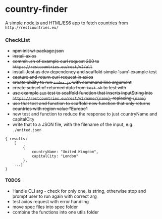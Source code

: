 # country-finder
A simple node.js and HTML/ES6 app to fetch countries from `http://restcountries.eu/`


### CheckList
* ~~npm init w/ package.json~~
* ~~install axios~~
* ~~commit .sh of example curl request 200 to `https://restcountries.eu/rest/v2/all`~~
* ~~install Jest as dev dependency and scaffold simple 'sum' example test~~
* ~~capture and return curl request in axios~~
* ~~create ability to run `index.js` with command line argument~~
* ~~create subset of returned data from `test.sh` to test with~~
* ~~use example `sum` test to scaffold function that inserts inputString into `https://restcountries.eu/rest/v2/name/{name}`, replacing `{name}`~~
* ~~use that test and function to scaffold new function that only returns countries with region value "Europe"~~
* new test and function to reduce the response to just countryName and capitalCity
* write that to a JSON file, with the filename of the input, e.g. `./united.json`
```
{ results: 
    [
        {
            countryName: "United Kingdom",
            capitalCity: "London"
        },
    ...]
}
```

#### TODOS
* Handle CLI arg - check for only one, is string, otherwise stop and prompt user to run again with correct arg
* test axios request with error handling
* move spec files into spec folder
* combine the functions into one utils folder